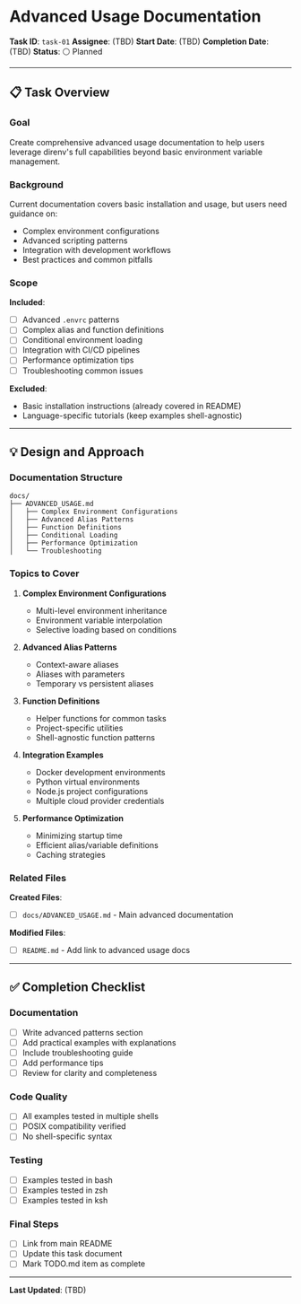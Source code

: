 # Advanced Usage Documentation

**Task ID**: `task-01`
**Assignee**: (TBD)
**Start Date**: (TBD)
**Completion Date**: (TBD)
**Status**: ⚪ Planned

---

## 📋 Task Overview

### Goal
Create comprehensive advanced usage documentation to help users leverage direnv's full capabilities beyond basic environment variable management.

### Background
Current documentation covers basic installation and usage, but users need guidance on:
- Complex environment configurations
- Advanced scripting patterns
- Integration with development workflows
- Best practices and common pitfalls

### Scope
**Included**:
- [ ] Advanced `.envrc` patterns
- [ ] Complex alias and function definitions
- [ ] Conditional environment loading
- [ ] Integration with CI/CD pipelines
- [ ] Performance optimization tips
- [ ] Troubleshooting common issues

**Excluded**:
- Basic installation instructions (already covered in README)
- Language-specific tutorials (keep examples shell-agnostic)

---

## 💡 Design and Approach

### Documentation Structure

```
docs/
├── ADVANCED_USAGE.md
│   ├── Complex Environment Configurations
│   ├── Advanced Alias Patterns
│   ├── Function Definitions
│   ├── Conditional Loading
│   ├── Performance Optimization
│   └── Troubleshooting
```

### Topics to Cover

1. **Complex Environment Configurations**
   - Multi-level environment inheritance
   - Environment variable interpolation
   - Selective loading based on conditions

2. **Advanced Alias Patterns**
   - Context-aware aliases
   - Aliases with parameters
   - Temporary vs persistent aliases

3. **Function Definitions**
   - Helper functions for common tasks
   - Project-specific utilities
   - Shell-agnostic function patterns

4. **Integration Examples**
   - Docker development environments
   - Python virtual environments
   - Node.js project configurations
   - Multiple cloud provider credentials

5. **Performance Optimization**
   - Minimizing startup time
   - Efficient alias/variable definitions
   - Caching strategies

### Related Files

**Created Files**:
- [ ] `docs/ADVANCED_USAGE.md` - Main advanced documentation

**Modified Files**:
- [ ] `README.md` - Add link to advanced usage docs

---

## ✅ Completion Checklist

### Documentation
- [ ] Write advanced patterns section
- [ ] Add practical examples with explanations
- [ ] Include troubleshooting guide
- [ ] Add performance tips
- [ ] Review for clarity and completeness

### Code Quality
- [ ] All examples tested in multiple shells
- [ ] POSIX compatibility verified
- [ ] No shell-specific syntax

### Testing
- [ ] Examples tested in bash
- [ ] Examples tested in zsh
- [ ] Examples tested in ksh

### Final Steps
- [ ] Link from main README
- [ ] Update this task document
- [ ] Mark TODO.md item as complete

---

**Last Updated**: (TBD)
